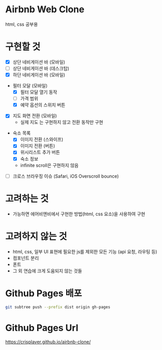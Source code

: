 # Airbnb Web Clone
html, css 공부용

# 구현할 것
- [x] 상단 네비게이션 바 (모바일)
- [ ] 상단 네비게이션 바 (데스크탑)
- [x] 하단 네비게이션 바 (모바일)
- 필터 모달 (모바일)
    - [x] 필터 모달 열기 동작
    - [ ] 가격 범위
    - [x] 예약 옵션의 스위치 버튼
- [x] 지도 화면 전환 (모바일)
    - 실제 지도 는 구현하지 않고 전환 동작만 구현
- 숙소 목록
    - [x] 이미지 전환 (스와이프)
    - [x] 이미지 전환 (버튼)
    - [x] 위시리스트 추가 버튼
    - [x] 숙소 정보
    - infinite scroll은 구현하지 않음
- [ ] 크로스 브라우징 이슈 (Safari, iOS Overscroll bounce)

# 고려하는 것
- 가능하면 에어비앤비에서 구현한 방법(html, css 요소)을 사용하여 구현

# 고려하지 않는 것
- html, css, 일부 UI 표현에 필요한 js를 제외한 모든 기능 (api 요청, 라우팅 등)
- 컴포넌트 분리
- 폰트
- 그 외 연습에 크게 도움되지 않는 것들

# Github Pages 배포
```bash
git subtree push --prefix dist origin gh-pages
```

# Github Pages Url
https://crisplaver.github.io/airbnb-clone/